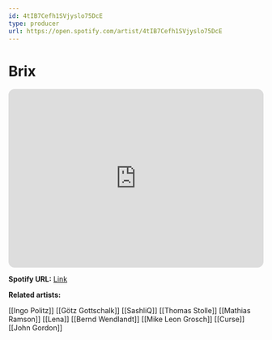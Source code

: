 ```yaml
---
id: 4tIB7Cefh1SVjyslo75DcE
type: producer
url: https://open.spotify.com/artist/4tIB7Cefh1SVjyslo75DcE
---
```

# Brix

<iframe style="border-radius:12px" src="https://open.spotify.com/embed/artist/4tIB7Cefh1SVjyslo75DcE" width="100%" height="352" frameBorder="0" allowfullscreen="" allow="autoplay; clipboard-write; encrypted-media; fullscreen; picture-in-picture" loading="lazy"></iframe>

**Spotify URL:** [Link](https://open.spotify.com/artist/4tIB7Cefh1SVjyslo75DcE)

**Related artists:**

[[Ingo Politz]]
[[Götz Gottschalk]]
[[SashliQ]]
[[Thomas Stolle]]
[[Mathias Ramson]]
[[Lena]]
[[Bernd Wendlandt]]
[[Mike Leon Grosch]]
[[Curse]]
[[John Gordon]]
